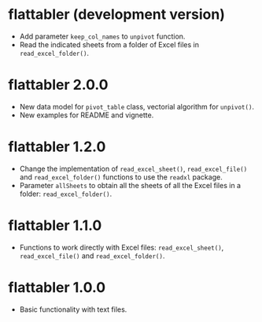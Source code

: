 # flattabler (development version)
* Add parameter `keep_col_names` to `unpivot` function.
* Read the indicated sheets from a folder of Excel files in `read_excel_folder()`.

# flattabler 2.0.0
* New data model for `pivot_table` class, vectorial algorithm for `unpivot()`.
* New examples for README and vignette.

# flattabler 1.2.0
* Change the implementation of `read_excel_sheet()`, `read_excel_file()` and `read_excel_folder()` functions to use the `readxl` package.
* Parameter `allSheets` to obtain all the sheets of all the Excel files in a folder: `read_excel_folder()`.

# flattabler 1.1.0
* Functions to work directly with Excel files: `read_excel_sheet()`, `read_excel_file()` and `read_excel_folder()`.

# flattabler 1.0.0
* Basic functionality with text files.

